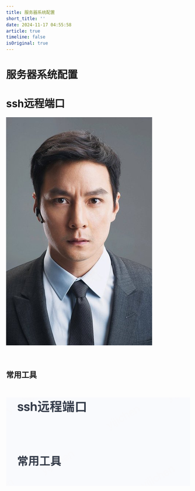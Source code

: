 ```yaml
---
title: 服务器系统配置
short_title: ''
date: 2024-11-17 04:55:58
article: true
timeline: false
isOriginal: true
---
```



<!-- more -->


# 服务器系统配置

# ssh远程端口

​![wyz](https://raw.githubusercontent.com/hisaige/vuepress-theme-plume/release-hisaige/images/.img20241118202023.jpg)​

‍

## 常用工具

‍

​![image](https://raw.githubusercontent.com/hisaige/vuepress-theme-plume/release-hisaige/images/image-20241117152415-rooi8z4.png)​

‍

‍

# 

‍

‍

‍

‍
